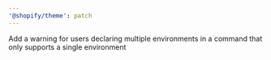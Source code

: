 ```yaml
---
'@shopify/theme': patch
---
```


Add a warning for users declaring multiple environments in a command that only supports a single environment
